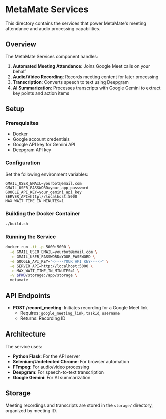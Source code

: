 # MetaMate Services

This directory contains the services that power MetaMate's meeting attendance and audio processing capabilities.

## Overview

The MetaMate Services component handles:

1. **Automated Meeting Attendance**: Joins Google Meet calls on your behalf
2. **Audio/Video Recording**: Records meeting content for later processing
3. **Transcription**: Converts speech to text using Deepgram
4. **AI Summarization**: Processes transcripts with Google Gemini to extract key points and action items

## Setup

### Prerequisites

- Docker
- Google account credentials
- Google API key for Gemini API
- Deepgram API key

### Configuration

Set the following environment variables:

```
GMAIL_USER_EMAIL=yourbot@email.com
GMAIL_USER_PASSWORD=your_app_password
GOOGLE_API_KEY=your_gemini_api_key
SERVER_API=http://localhost:5000
MAX_WAIT_TIME_IN_MINUTES=1
```

### Building the Docker Container

```bash
./build.sh
```

### Running the Service

```bash
docker run -it -p 5000:5000 \
  -e GMAIL_USER_EMAIL=yourbot@email.com \
  -e GMAIL_USER_PASSWORD=YOUR_PASSWORD \
  -e GOOGLE_API_KEY="<----YOUR API KEY---->" \
  -e SERVER_API=http://localhost:5000 \
  -e MAX_WAIT_TIME_IN_MINUTES=1 \
  -v $PWD/storage:/app/storage \
  metamate
```

## API Endpoints

- **POST /record_meeting**: Initiates recording for a Google Meet link
  - Requires: `google_meeting_link`, `taskId`, `username`
  - Returns: Recording ID

## Architecture

The service uses:
- **Python Flask**: For the API server
- **Selenium/Undetected Chrome**: For browser automation
- **FFmpeg**: For audio/video processing
- **Deepgram**: For speech-to-text transcription
- **Google Gemini**: For AI summarization

## Storage

Meeting recordings and transcripts are stored in the `storage/` directory, organized by meeting ID.
